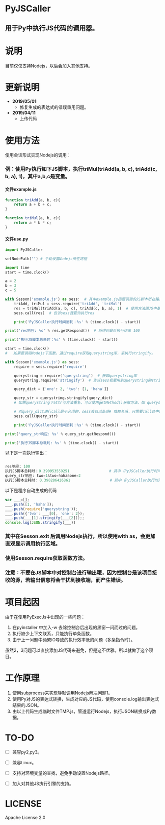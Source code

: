 # PyJSCaller

## 用于Py中执行JS代码的调用器。

# 说明
目前仅仅支持Nodejs，以后会加入其他支持。



# 更新说明
* **2019/05/01**
	* 修复生成的表达式的错误重用问题。
* **2019/04/11**
	* 上传代码


# 使用方法

使用会话形式实现Nodejs的调用：

### 例：使用Py执行如下JS脚本，执行triMul(triAdd(a, b, c), triAdd(c, b, a), 1)，其中a,b,c是变量。

#### 文件example.js

```javascript
function triAdd(a, b, c){
	return a + b + c;
}

function triMul(a, b, c){
	return a * b * c;
}

```

#### 文件use.py

```python
import PyJSCaller

setNodePath('') # 手动设置Nodejs所在路径

import time
start = time.clock()

a = 2
b = 3
c = 5

with Sesson('example.js') as sess:  # 其中example.js指要调用的JS脚本所在路径。
    triAdd, triMul = sess.require('triAdd', 'triMul')
    res = triMul(triAdd(a, b, c), triAdd(c, b, a), 1)  # 使用方法跟JS中基本一致。
    sess.call(res)  # 告诉sess我要你执行res

    print('PyJSCaller执行时间消耗：%s' % (time.clock() - start))

print('res响应: %s' % res.getRespond())  # 将得到最后执行结果 100

print('执行JS脚本总耗时：%s' % (time.clock() - start))

start = time.clock()
# 　如果要调用Nodejs下函数，通过require获取querystring库，来执行stringify。

with Sesson('example.js') as sess:
    require = sess.require('require')

    querystring = require('querystring')  # 获取querystring库
    querystring.require('stringify')  # 告诉sess我要用到querystring的stringify方法

    query_dict = {'one': 2, 'two': [1, 'haha']}

    query_str = querystring.stringify(query_dict)
    # 如果querystring下attr与方法重名，可以使用getMethod()获取方法，如 querystring.getMethod('stringify')

    # 对query_dict进行call是不必须的，sess会自动处理# 依赖关系，只需要call其中需要执行结果的变量即可。
    sess.call(query_str)

    print('PyJSCaller执行时间消耗：%s' % (time.clock() - start))

print('query_str响应: %s' % query_str.getRespond())

print('执行JS脚本总耗时: %s' % (time.clock() - start))

```

以下是一次执行输出：

```python

res响应: 100
执行JS脚本总耗时：0.390953550251                  # 其中（PyJSCaller执行时间消耗：0.00109604951766）
query_str响应: two=1&two=haha&one=2
执行JS脚本总耗时: 0.390286426861                  # 其中（PyJSCaller执行时间消耗：0.00126283036506）

```

以下是程序自动生成的代码

```javascript
var ___=[];
___.push([1, 'haha']);
___.push(require('querystring'));
___.push({'two': ___[0], 'one': 2});
___.push(___[1].stringify(___[2]));;
console.log(JSON.stringify(___))

```


### 其中在Sesson.__exit__ 后调用Nodejs执行，所以使用with as，会更加直观显示调用执行区域。

### 使用Sesson.require获取函数方法。

### 注意：不要在JS脚本中对控制台进行输出哦，因为控制台是该项目接收的源，若输出信息将会干扰到接收端，而产生错误。 

# 项目起因

由于在使用PyExecJs中出现的一些问题：

1. 在pyinstaller 中加入-w 去除控制台后出现的黑窗一闪而过的问题。
2. 执行缺少上下文联系，只能执行单条函数。
3. 由于上一问题中频繁IO导致的执行效率低的问题（多条指令时）。


虽然2，3问题可以直接添加JS代码来避免，但是这不优雅。所以就做了这个项目。

# 工作原理

1. 使用subprocess来实现静默调用Nodejs解决问题1。
2. 使用Py对JS的表达式转换，生成对应的JS代码，使用console.log输出表达式结果的JSON。
3. 由以上代码生成临时文件TMP.js，管道运行Nodejs，执行JSON转换成Py数据。


# TO-DO

* [ ] 兼容py2,py3。
* [ ] 兼容Linux。
* [ ] 支持对环境变量的查找，避免手动设置Nodejs路径。
* [ ] 加入对其他JS执行引擎的支持。



# LICENSE
Apache License 2.0
